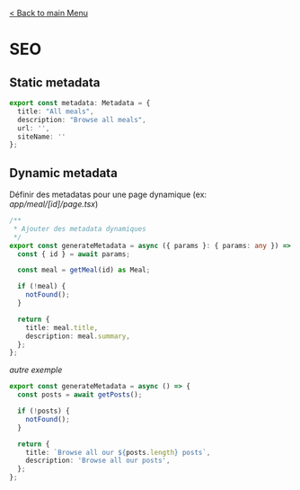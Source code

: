[< Back to main Menu](https://github.com/gsoulie/react-resources/blob/master/react-presentation.md)    

# SEO

## Static metadata

````typescript
export const metadata: Metadata = {
  title: "All meals",
  description: "Browse all meals",
  url: '',
  siteName: ''
};
````

## Dynamic metadata

Définir des metadatas pour une page dynamique (ex: *app/meal/[id]/page.tsx*)

````typescript
/**
 * Ajouter des metadata dynamiques
 */
export const generateMetadata = async ({ params }: { params: any }) => {
  const { id } = await params;

  const meal = getMeal(id) as Meal;

  if (!meal) {
    notFound();
  }

  return {
    title: meal.title,
    description: meal.summary,
  };
};
````

*autre exemple*

````typescript
export const generateMetadata = async () => {
  const posts = await getPosts();

  if (!posts) {
    notFound();
  }

  return {
    title: `Browse all our ${posts.length} posts`,
    description: 'Browse all our posts',
  };
};
````
